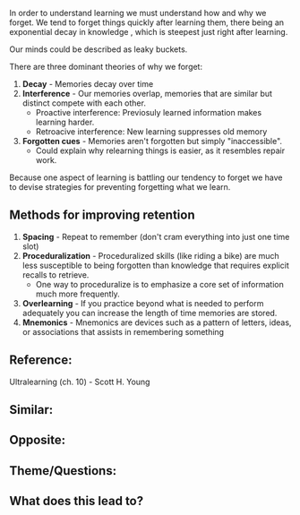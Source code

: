 In order to understand learning we must understand how and why we forget. We tend to forget things quickly after learning them, there being an exponential decay in knowledge , which is steepest just right after learning.

Our minds could be described as leaky buckets.

There are three dominant theories of why we forget:
1. **Decay** - Memories decay over time
2. **Interference** - Our memories overlap, memories that are similar but distinct compete with each other.
	- Proactive interference: Previosuly learned information makes learning harder.
	- Retroacive interference: New learning suppresses old memory
3. **Forgotten cues** - Memories aren't forgotten but simply "inaccessible".
	- Could explain why relearning things is easier, as it resembles repair work.

Because one aspect of learning is battling our tendency to forget we have to devise strategies for preventing forgetting what we learn.

## Methods for improving retention
1. **Spacing** - Repeat to remember (don't cram everything into just one time slot)
2. **Proceduralization** - Proceduralized skills (like riding a bike) are much less susceptible to being forgotten than knowledge that requires explicit recalls to retrieve. 
	- One way to proceduralize is to emphasize a core set of information much more frequently.
3. **Overlearning** - If you practice beyond what is needed to perform adequately you can increase the length of time memories are stored.
4. **Mnemonics** - Mnemonics are devices such as a pattern of letters, ideas, or associations that assists in remembering something

## Reference:
Ultralearning (ch. 10) - Scott H. Young

## Similar:

## Opposite:

## Theme/Questions:

## What does this lead to?

